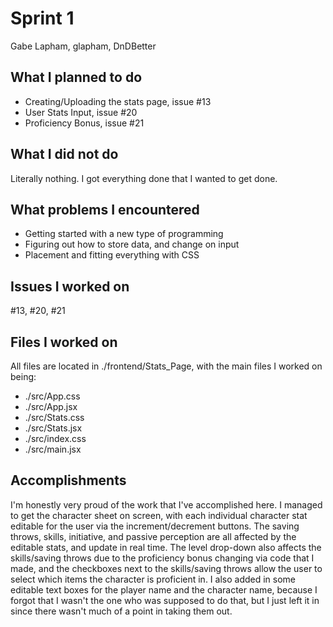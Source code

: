 # Sprint 1
Gabe Lapham, glapham, DnDBetter

## What I planned to do
- Creating/Uploading the stats page, issue #13
- User Stats Input, issue #20
- Proficiency Bonus, issue #21

## What I did not do
Literally nothing. I got everything done that I wanted to get done.

## What problems I encountered
- Getting started with a new type of programming
- Figuring out how to store data, and change on input
- Placement and fitting everything with CSS

## Issues I worked on
#13, #20, #21

## Files I worked on
All files are located in ./frontend/Stats_Page, with the main files I worked on being:
- ./src/App.css
- ./src/App.jsx
- ./src/Stats.css
- ./src/Stats.jsx
- ./src/index.css
- ./src/main.jsx

## Accomplishments
I'm honestly very proud of the work that I've accomplished here. I managed to get the character sheet on screen, with each individual character stat editable for
the user via the increment/decrement buttons. The saving throws, skills, initiative, and passive perception are all affected by the editable stats, and update
in real time. The level drop-down also affects the skills/saving throws due to the proficiency bonus changing via code that I made, and the checkboxes next to the
skills/saving throws allow the user to select which items the character is proficient in. I also added in some editable text boxes for the player name and the
character name, because I forgot that I wasn't the one who was supposed to do that, but I just left it in since there wasn't much of a point in taking them out.
